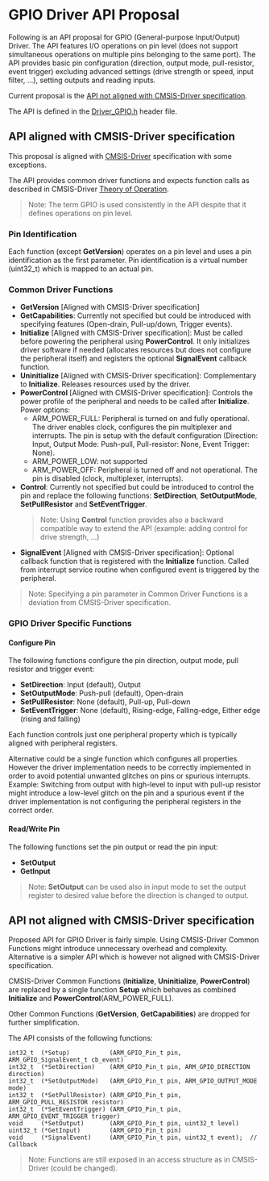 # GPIO Driver API Proposal

Following is an API proposal for GPIO (General-purpose Input/Output) Driver. 
The API features I/O operations on pin level (does not support simultaneous operations on multiple pins belonging to the same port). 
The API provides basic pin configuration (direction, output mode, pull-resistor, event trigger) excluding advanced settings (drive strength or speed, input filter, ...), 
setting outputs and reading inputs.

Current proposal is the [API not aligned with CMSIS-Driver specification](#api-not-aligned-with-cmsis-driver-specification).

The API is defined in the [Driver_GPIO.h](./Driver_GPIO.h) header file.


## API aligned with CMSIS-Driver specification

This proposal is aligned with [CMSIS-Driver](https://arm-software.github.io/CMSIS_6/latest/Driver/group__gpio__interface__gr.html) specification with some exceptions.

The API provides common driver functions and expects function calls as described in CMSIS-Driver [Theory of Operation](https://arm-software.github.io/CMSIS_6/latest/Driver/theoryOperation.html).

>Note: The term GPIO is used consistently in the API despite that it defines operations on pin level.

### Pin Identification

Each function (except **GetVersion**) operates on a pin level and uses a pin identification as the first parameter. 
Pin identification is a virtual number (uint32_t) which is mapped to an actual pin.

### Common Driver Functions

 - **GetVersion** [Aligned with CMSIS-Driver specification]
 - **GetCapabilities**: Currently not specified but could be introduced with specifying features (Open-drain, Pull-up/down, Trigger events).
 - **Initialize** [Aligned with CMSIS-Driver specification]: Must be called before powering the peripheral using **PowerControl**. It only initializes driver software 
   if needed (allocates resources but does not configure the peripheral itself) and registers the optional **SignalEvent** callback function.
 - **Uninitialize** [Aligned with CMSIS-Driver specification]: Complementary to **Initialize**. Releases resources used by the driver.
 - **PowerControl** [Aligned with CMSIS-Driver specification]: Controls the power profile of the peripheral and needs to be called after **Initialize**. 
   Power options: 
    - ARM_POWER_FULL: Peripheral is turned on and fully operational. The driver enables clock, configures the pin multiplexer and interrupts. 
      The pin is setup with the default configuration (Direction: Input, Output Mode: Push-pull, Pull-resistor: None, Event Trigger: None).
    - ARM_POWER_LOW: not supported
    - ARM_POWER_OFF: Peripheral is turned off and not operational. The pin is disabled (clock, multiplexer, interrupts).
 - **Control**: Currently not specified but could be introduced to control the pin and replace the following functions: **SetDirection**, **SetOutputMode**, **SetPullResistor** 
   and **SetEventTrigger**.
   >Note: Using **Control** function provides also a backward compatible way to extend the API (example: adding control for drive strength, ...)
 - **SignalEvent** [Aligned with CMSIS-Driver specification]: Optional callback function that is registered with the **Initialize** function. 
   Called from interrupt service routine when configured event is triggered by the peripheral.

>Note: Specifying a pin parameter in Common Driver Functions is a deviation from CMSIS-Driver specification.

### GPIO Driver Specific Functions

#### Configure Pin

The following functions configure the pin direction, output mode, pull resistor and trigger event:
 - **SetDirection**: Input (default), Output
 - **SetOutputMode**: Push-pull (default), Open-drain
 - **SetPullResistor**: None (default), Pull-up, Pull-down
 - **SetEventTrigger**: None (default), Rising-edge, Falling-edge, Either edge (rising and falling)

Each function controls just one peripheral property which is typically aligned with peripheral registers.

Alternative could be a single function which configures all properties. However the driver implementation needs to be correctly implemented 
in order to avoid potential unwanted glitches on pins or spurious interrupts. Example: Switching from output with high-level to input with pull-up resistor 
might introduce a low-level glitch on the pin and a spurious event if the driver implementation is not configuring the peripheral registers in the correct order.

#### Read/Write Pin

The following functions set the pin output or read the pin input:
 - **SetOutput**
 - **GetInput**

 >Note: **SetOutput** can be used also in input mode to set the output register to desired value before the direction is changed to output.

 
## API not aligned with CMSIS-Driver specification

Proposed API for GPIO Driver is fairly simple. Using CMSIS-Driver Common Functions might introduce unnecessary overhead and complexity. 
Alternative is a simpler API which is however not aligned with CMSIS-Driver specification.

CMSIS-Driver Common Functions (**Initialize**, **Uninitialize**, **PowerControl**) are replaced by a single function **Setup** 
which behaves as combined **Initialize** and **PowerControl**(ARM_POWER_FULL).

Other Common Functions (**GetVersion**, **GetCapabilities**) are dropped for further simplification.

The API consists of the following functions:
```
int32_t  (*Setup)           (ARM_GPIO_Pin_t pin, ARM_GPIO_SignalEvent_t cb_event)
int32_t  (*SetDirection)    (ARM_GPIO_Pin_t pin, ARM_GPIO_DIRECTION direction)
int32_t  (*SetOutputMode)   (ARM_GPIO_Pin_t pin, ARM_GPIO_OUTPUT_MODE mode)
int32_t  (*SetPullResistor) (ARM_GPIO_Pin_t pin, ARM_GPIO_PULL_RESISTOR resistor)
int32_t  (*SetEventTrigger) (ARM_GPIO_Pin_t pin, ARM_GPIO_EVENT_TRIGGER trigger) 
void     (*SetOutput)       (ARM_GPIO_Pin_t pin, uint32_t level)
uint32_t (*GetInput)        (ARM_GPIO_Pin_t pin)
void     (*SignalEvent)     (ARM_GPIO_Pin_t pin, uint32_t event);  // Callback
```

>Note: Functions are still exposed in an access structure as in CMSIS-Driver (could be changed).
